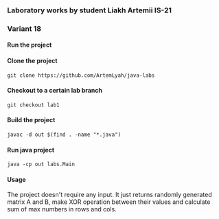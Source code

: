 ### Laboratory works by student Liakh Artemii IS-21
### Variant 18
#### Run the project

#### Clone the project
```
git clone https://github.com/ArtemLyah/java-labs
```
#### Checkout to a certain lab branch
```
git checkout lab1
```

#### Build the project
```
javac -d out $(find . -name "*.java") 
```

#### Run java project
```
java -cp out labs.Main 
```

#### Usage
The project doesn't require any input. 
It just returns randomly generated matrix A and B, make XOR operation between their values and calculate sum of max numbers in rows and cols.